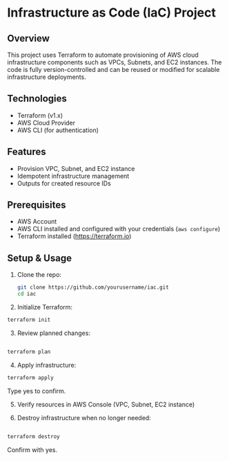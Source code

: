 # Infrastructure as Code (IaC) Project

## Overview
This project uses Terraform to automate provisioning of AWS cloud infrastructure components such as VPCs, Subnets, and EC2 instances. The code is fully version-controlled and can be reused or modified for scalable infrastructure deployments.

## Technologies
- Terraform (v1.x)
- AWS Cloud Provider
- AWS CLI (for authentication)

## Features
- Provision VPC, Subnet, and EC2 instance
- Idempotent infrastructure management
- Outputs for created resource IDs

## Prerequisites
- AWS Account
- AWS CLI installed and configured with your credentials (`aws configure`)
- Terraform installed (https://terraform.io)

## Setup & Usage
1. Clone the repo:
   ```bash
   git clone https://github.com/yourusername/iac.git
   cd iac
2. Initialize Terraform:

```bash
terraform init
```
3. Review planned changes:

```bash

terraform plan
```
4. Apply infrastructure:

```bash
terraform apply
```
Type yes to confirm.

5. Verify resources in AWS Console (VPC, Subnet, EC2 instance)

6. Destroy infrastructure when no longer needed:

```bash

terraform destroy
```
Confirm with yes.
